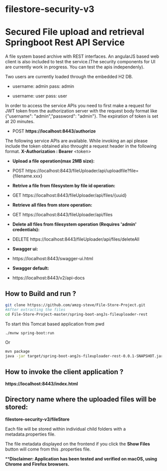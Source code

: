 # filestore-security-v3
Secured File upload and retrieval Springboot Rest API Service
===============================================================

A file system based archive with REST interfaces. An angularJS based web client is also included to test the service.(The security components for UI are currently work in progress. You can test the apis independenly).

Two users are currently loaded through the embedded H2 DB.

* username: admin pass: admin

* username: user pass: user


In order to access the service APIs you need to first make a request for JWT token from the authorization server with the request body format like {"username": "admin","password": "admin"}. The expiration of token is set at 20 minutes.

* POST **https://localhost:8443/authorize**

The following service APIs are available. While invoking an api please include the token obtained also throught a request header in the following format.
**X-Authorization : Bearer** &#60;token&#62;

* **Upload a file operation(max 2MB size):**
* POST https://localhost:8443/fileUploader/api/uploadfile?file={filename.xxx}

* **Retrive a file from filesystem by file id operation:**
* GET https://localhost:8443/fileUploader/api/files/{uuid}

* **Retrieve all files from store operation:**
* GET https://localhost:8443/fileUploader/api/files

* **Delete all files from filesystem operation (Requires 'admin' credentials):**
* DELETE https://localhost:8443/fileUploader/api/files/deleteAll

* **Swagger ui:**
* https://localhost:8443/swagger-ui.html

* **Swagger default:**
* https://localhost:8443/v2/api-docs

How to Build and run ?
-------------

```bash
git clone httpss://github.com/amzg-steve/File-Store-Project.git
#After extracting the files
cd File-Store-Project-master/spring-boot-angJs-fileuploader-rest
```
To start this Tomcat based application from pwd
```bash
./mvnw spring-boot:run
```
Or

```bash
mvn package
java -jar target/spring-boot-angJs-fileuploader-rest-0.0.1-SNAPSHOT.jar
```

How to invoke the client application ?
-------------
**https://localhost:8443/index.html**

Directory name where the uploaded files will be stored:
-------------
**filestore-security-v3/fileStore**

Each file will be stored within individual child folders with a metadata.properties file.

The file metadata displayed on the frontend if you click the **Show Files** button will come from this .properties file.


****Disclaimer: Application has been tested and verified on macOS, using Chrome and Firefox browsers.**


